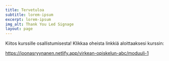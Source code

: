 ```yaml
---
title: Tervetuloa
subtitle: lorem-ipsum
excerpt: lorem-ipsum
img_alt: Thank You Led Signage
layout: page
---
```

Kiitos kurssille osallistumisesta! Klikkaa oheista linkkiä aloittaaksesi kurssin:

<https://joonasryynanen.netlify.app/virkean-opiskelun-abc/moduuli-1>
